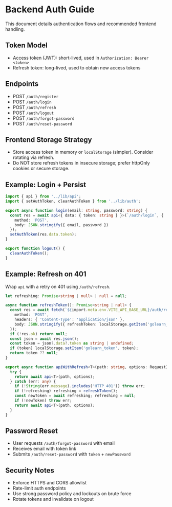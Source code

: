 # Backend Auth Guide

This document details authentication flows and recommended frontend handling.

## Token Model
- Access token (JWT): short-lived, used in `Authorization: Bearer <token>`
- Refresh token: long-lived, used to obtain new access tokens

## Endpoints
- POST `/auth/register`
- POST `/auth/login`
- POST `/auth/refresh`
- POST `/auth/logout`
- POST `/auth/forgot-password`
- POST `/auth/reset-password`

## Frontend Storage Strategy
- Store access token in memory or `localStorage` (simpler). Consider rotating via refresh.
- Do NOT store refresh tokens in insecure storage; prefer httpOnly cookies or secure storage.

## Example: Login + Persist
```ts
import { api } from '../lib/api';
import { setAuthToken, clearAuthToken } from '../lib/auth';

export async function login(email: string, password: string) {
  const res = await api<{ data: { token: string } }>(`/auth/login`, {
    method: 'POST',
    body: JSON.stringify({ email, password })
  });
  setAuthToken(res.data.token);
}

export function logout() {
  clearAuthToken();
}
```

## Example: Refresh on 401
Wrap `api` with a retry on 401 using `/auth/refresh`.
```ts
let refreshing: Promise<string | null> | null = null;

async function refreshToken(): Promise<string | null> {
  const res = await fetch(`${import.meta.env.VITE_API_BASE_URL}/auth/refresh`, {
    method: 'POST',
    headers: { 'Content-Type': 'application/json' },
    body: JSON.stringify({ refreshToken: localStorage.getItem('golearn_refresh') })
  });
  if (!res.ok) return null;
  const json = await res.json();
  const token = json?.data?.token as string | undefined;
  if (token) localStorage.setItem('golearn_token', token);
  return token ?? null;
}

export async function apiWithRefresh<T>(path: string, options: RequestInit = {}): Promise<T> {
  try {
    return await api<T>(path, options);
  } catch (err: any) {
    if (!String(err.message).includes('HTTP 401')) throw err;
    if (!refreshing) refreshing = refreshToken();
    const newToken = await refreshing; refreshing = null;
    if (!newToken) throw err;
    return await api<T>(path, options);
  }
}
```

## Password Reset
- User requests `/auth/forgot-password` with email
- Receives email with token link
- Submits `/auth/reset-password` with `token` + `newPassword`

## Security Notes
- Enforce HTTPS and CORS allowlist
- Rate-limit auth endpoints
- Use strong password policy and lockouts on brute force
- Rotate tokens and invalidate on logout
